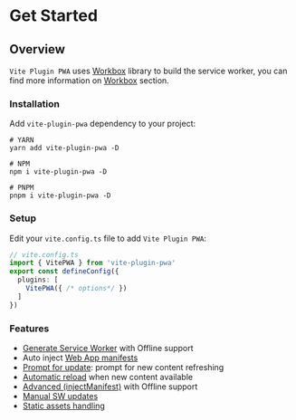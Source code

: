# Get Started

## Overview

`Vite Plugin PWA` uses [Workbox](https://developers.google.com/web/tools/workbox) <outbound-link /> library to build the service worker,
you can find more information on [Workbox](/workbox/) section.


### Installation

Add `vite-plugin-pwa` dependency to your project:

```shell
# YARN
yarn add vite-plugin-pwa -D
```

```shell
# NPM
npm i vite-plugin-pwa -D
```

```shell
# PNPM
pnpm i vite-plugin-pwa -D
```

### Setup

Edit your `vite.config.ts` file to add `Vite Plugin PWA`:

```ts
// vite.config.ts
import { VitePWA } from 'vite-plugin-pwa'
export const defineConfig({
  plugins: [
    VitePWA({ /* options*/ })
  ]    
})
```

### Features

- [Generate Service Worker](/guide/generate.html) with Offline support
- Auto inject [Web App manifests](https://developer.mozilla.org/en-US/docs/Web/Manifest) <outbound-link />
- [Prompt for update](/guide/prompt-for-update.html): prompt for new content refreshing
- [Automatic reload](/guide/auto-update.html) when new content available
- [Advanced (injectManifest)](/guide/inject-manifest.html) with Offline support
- [Manual SW updates](/guide/manual-sw-updates.html)
- [Static assets handling](/guide/static-assets.html)


